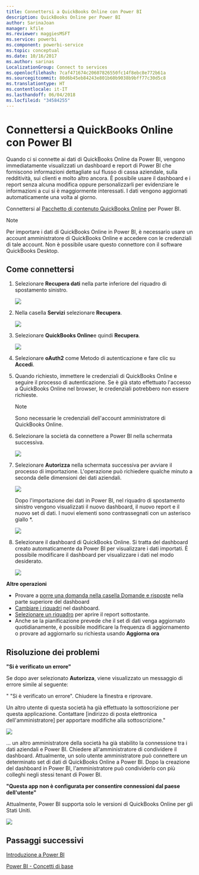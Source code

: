 ```yaml
---
title: Connettersi a QuickBooks Online con Power BI
description: QuickBooks Online per Power BI
author: SarinaJoan
manager: kfile
ms.reviewer: maggiesMSFT
ms.service: powerbi
ms.component: powerbi-service
ms.topic: conceptual
ms.date: 10/16/2017
ms.author: sarinas
LocalizationGroup: Connect to services
ms.openlocfilehash: 7caf471674c20607826550fc14f8ebc8e772b61a
ms.sourcegitcommit: 80d6b45eb84243e801b60b9038b9bff77c30d5c8
ms.translationtype: HT
ms.contentlocale: it-IT
ms.lasthandoff: 06/04/2018
ms.locfileid: "34584255"
---
```

# <a name="connect-to-quickbooks-online-with-power-bi"></a>Connettersi a QuickBooks Online con Power BI
Quando ci si connette ai dati di QuickBooks Online da Power BI, vengono immediatamente visualizzati un dashboard e report di Power BI che forniscono informazioni dettagliate sul flusso di cassa aziendale, sulla redditività, sui clienti e molto altro ancora. È possibile usare il dashboard e i report senza alcuna modifica oppure personalizzarli per evidenziare le informazioni a cui si è maggiormente interessati. I dati vengono aggiornati automaticamente una volta al giorno.

Connettersi al [Pacchetto di contenuto QuickBooks Online](https://dxt.powerbi.com/getdata/services/quickbooks-online) per Power BI.

>[!NOTE]
>Per importare i dati di QuickBooks Online in Power BI, è necessario usare un account amministratore di QuickBooks Online e accedere con le credenziali di tale account. Non è possibile usare questo connettore con il software QuickBooks Desktop. 

## <a name="how-to-connect"></a>Come connettersi
1. Selezionare **Recupera dati** nella parte inferiore del riquadro di spostamento sinistro.
   
   ![](media/service-connect-to-quickbooks-online/pbi_getdata.png) 
2. Nella casella **Servizi** selezionare **Recupera**.
   
   ![](media/service-connect-to-quickbooks-online/pbi_getservices.png) 
3. Selezionare **QuickBooks Online**e quindi **Recupera**.
   
   ![](media/service-connect-to-quickbooks-online/qbo.png)
4. Selezionare **oAuth2** come Metodo di autenticazione e fare clic su **Accedi**. 
5. Quando richiesto, immettere le credenziali di QuickBooks Online e seguire il processo di autenticazione. Se è già stato effettuato l'accesso a QuickBooks Online nel browser, le credenziali potrebbero non essere  richieste.
   >[!NOTE]
   >Sono necessarie le credenziali dell'account amministratore di QuickBooks Online.
6. Selezionare la società da connettere a Power BI nella schermata successiva.
   
   ![](media/service-connect-to-quickbooks-online/pbi_qbo_almost.png)
7. Selezionare **Autorizza** nella schermata successiva per avviare il processo di importazione. L'operazione può richiedere qualche minuto a seconda delle dimensioni dei dati aziendali. 
   
   ![](media/service-connect-to-quickbooks-online/pbi_qbo_authorizesm.png)
   
   Dopo l'importazione dei dati in Power BI, nel riquadro di spostamento sinistro vengono visualizzati il nuovo dashboard, il nuovo report e il nuovo set di dati. I nuovi elementi sono contrassegnati con un asterisco giallo \*.
   
   ![](media/service-connect-to-quickbooks-online/pbi_qbo_leftnavnew.png)
8. Selezionare il dashboard di QuickBooks Online. Si tratta del dashboard creato automaticamente da Power BI per visualizzare i dati importati. È possibile modificare il dashboard per visualizzare i dati nel modo desiderato. 
   
   ![](media/service-connect-to-quickbooks-online/pbi_qbo_dash.png)

**Altre operazioni**

* Provare a [porre una domanda nella casella Domande e risposte](power-bi-q-and-a.md) nella parte superiore del dashboard
* [Cambiare i riquadri](service-dashboard-edit-tile.md) nel dashboard.
* [Selezionare un riquadro](service-dashboard-tiles.md) per aprire il report sottostante.
* Anche se la pianificazione prevede che il set di dati venga aggiornato quotidianamente, è possibile modificare la frequenza di aggiornamento o provare ad aggiornarlo su richiesta usando **Aggiorna ora**

## <a name="troubleshooting"></a>Risoluzione dei problemi
**"Si è verificato un errore"**

Se dopo aver selezionato **Autorizza**, viene visualizzato un messaggio di errore simile al seguente:

" "Si è verificato un errore". Chiudere la finestra e riprovare.

Un altro utente di questa società ha già effettuato la sottoscrizione per questa applicazione. Contattare [indirizzo di posta elettronica dell'amministratore] per apportare modifiche alla sottoscrizione."

![](media/service-connect-to-quickbooks-online/pbi_qbo_oopssm.png)

... un altro amministratore della società ha già stabilito la connessione tra i dati aziendali e Power BI. Chiedere all'amministratore di condividere il dashboard. Attualmente, un solo utente amministratore può connettere un determinato set di dati di QuickBooks Online a Power BI. Dopo la creazione del dashboard in Power BI, l'amministratore può condividerlo con più colleghi negli stessi tenant di Power BI.

**"Questa app non è configurata per consentire connessioni dal paese dell'utente"**

Attualmente, Power BI supporta solo le versioni di QuickBooks Online per gli Stati Uniti. 

![](media/service-connect-to-quickbooks-online/pbi_qbo_countrynotsupported.png)

## <a name="next-steps"></a>Passaggi successivi
[Introduzione a Power BI](service-get-started.md)

[Power BI - Concetti di base](service-basic-concepts.md)


